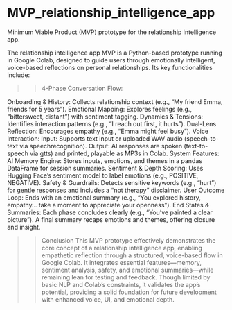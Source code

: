 # MVP_relationship_intelligence_app
Minimum Viable Product (MVP) prototype for the relationship intelligence app.

The relationship intelligence app MVP is a Python-based prototype running in Google Colab, designed to guide users through emotionally intelligent, voice-based reflections on personal relationships. Its key functionalities include:

>>4-Phase Conversation Flow:

Onboarding & History: Collects relationship context (e.g., “My friend Emma, friends for 5 years”).
Emotional Mapping: Explores feelings (e.g., “bittersweet, distant”) with sentiment tagging.
Dynamics & Tensions: Identifies interaction patterns (e.g., “I reach out first, it hurts”).
Dual-Lens Reflection: Encourages empathy (e.g., “Emma might feel busy”).
Voice Interaction:
Input: Supports text input or uploaded WAV audio (speech-to-text via speechrecognition).
Output: AI responses are spoken (text-to-speech via gtts) and printed, playable as MP3s in Colab.
System Features:
AI Memory Engine: Stores inputs, emotions, and themes in a pandas DataFrame for session summaries.
Sentiment & Depth Scoring: Uses Hugging Face’s sentiment model to label emotions (e.g., POSITIVE, NEGATIVE).
Safety & Guardrails: Detects sensitive keywords (e.g., “hurt”) for gentle responses and includes a “not therapy” disclaimer.
User Outcome Loop: Ends with an emotional summary (e.g., “You explored history, empathy… take a moment to appreciate your openness”).
End States & Summaries:
Each phase concludes clearly (e.g., “You’ve painted a clear picture”).
A final summary recaps emotions and themes, offering closure and insight.

>>Conclusion
This MVP prototype effectively demonstrates the core concept of a relationship intelligence app, enabling empathetic reflection through a structured, voice-based flow in Google Colab. It integrates essential features—memory, sentiment analysis, safety, and emotional summaries—while remaining lean for testing and feedback. Though limited by basic NLP and Colab’s constraints, it validates the app’s potential, providing a solid foundation for future development with enhanced voice, UI, and emotional depth.
